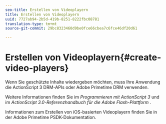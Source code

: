 ```yaml
---
seo-title: Erstellen von Videoplayern
title: Erstellen von Videoplayern
uuid: 7727ab94-2b5d-419b-8251-8222fbc08781
translation-type: tm+mt
source-git-commit: 29bc8323460d9be0fce66cbea7c6fce46df20d61

---
```



# Erstellen von Videoplayern{#create-video-players}

Wenn Sie geschützte Inhalte wiedergeben möchten, muss Ihre Anwendung die ActionScript 3 DRM-APIs oder Adobe Primetime DRM verwenden.

Weitere Informationen finden Sie im *Programmieren mit ActionScript 3* und im *ActionScript 3.0-Referenzhandbuch für die Adobe Flash-Plattform* .

Informationen zum Erstellen von iOS-basierten Videoplayern finden Sie in der Adobe Primetime PSDK-Dokumentation.
